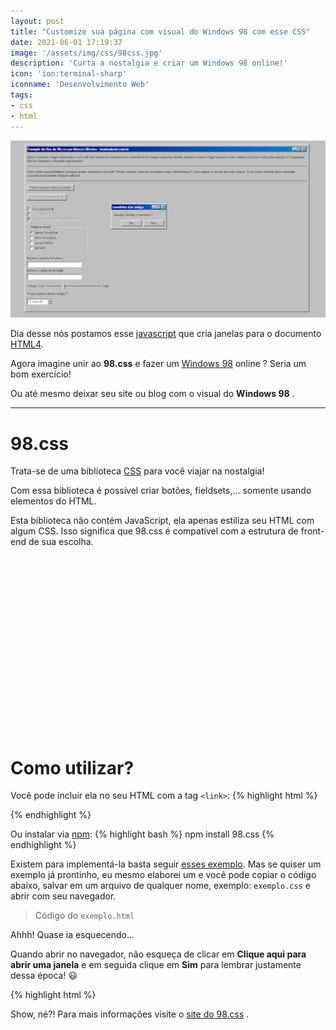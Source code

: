 ```yaml
---
layout: post
title: "Customize sua página com visual do Windows 98 com esse CSS"
date: 2021-06-01 17:19:37
image: '/assets/img/css/98css.jpg'
description: 'Curta a nostalgia e criar um Windows 98 online!'
icon: 'ion:terminal-sharp'
iconname: 'Desenvolvimento Web'
tags:
- css
- html
---
```


![Customize sua página com visual do Windows 98 com esse CSS](/assets/img/css/98css.jpg)

Dia desse nós postamos esse [javascript](https://terminalroot.com.br/2021/05/crie-janelas-para-html5-com-javascript.html) que cria janelas para o documento [HTML4](https://terminalroot.com.br/2020/01/desenvolvimento-web.html).

Agora imagine unir ao **98.css** e fazer um [Windows 98](https://terminalroot.com.br/2020/05/utilize-online-o-windows-93-o-sistema-que-a-microsoft-nao-lancou.html) online ? Seria um bom exercício!

Ou até mesmo deixar seu site ou blog com o visual do **Windows 98** .

---

# 98.css
Trata-se de uma biblioteca [CSS](https://terminalroot.com.br/css/) para você viajar na nostalgia!

Com essa biblioteca é possível criar botões, fieldsets,... somente usando elementos do HTML. 

Esta biblioteca não contém JavaScript, ela apenas estiliza seu HTML com algum CSS. Isso significa que 98.css é compatível com a estrutura de front-end de sua escolha.

<!-- QUADRADO -->
<script async src="//pagead2.googlesyndication.com/pagead/js/adsbygoogle.js"></script>
<ins class="adsbygoogle"
style="display:inline-block;width:336px;height:280px"
data-ad-client="ca-pub-2838251107855362"
data-ad-slot="5351066970"></ins>
<script>
(adsbygoogle = window.adsbygoogle || []).push({});
</script>

# Como utilizar?
Você pode incluir ela no seu HTML com a tag `<link>`:
{% highlight html %}
<link
  rel="stylesheet"
  href="https://unpkg.com/98.css"
>
{% endhighlight %}

Ou instalar via [npm](https://terminalroot.com.br/2019/11/como-instalar-nodejs-no-linux-e-primeiros-passos.html):
{% highlight bash %}
npm install 98.css
{% endhighlight %}

Existem para implementá-la basta seguir [esses exemplo](https://jdan.github.io/98.css/). Mas se quiser um exemplo já prontinho, eu mesmo elaborei um e você pode copiar o código abaixo, salvar em um arquivo de qualquer nome, exemplo: `exemplo.css` e abrir com seu navegador.
> Código do `exemplo.html`

Ahhh! Quase ia esquecendo...

Quando abrir no navegador, não esqueça de clicar em **Clique aqui para abrir uma janela** e em seguida clique em **Sim** para lembrar justamente dessa época! 😃 

{% highlight html %}
<!DOCTYPE html>
<html lang="en">
   <head>
      <meta charset="UTF-8">
      <title>Windows 98 por 98.css</title>
      <link rel="Shortcut Icon" type="image/x-icon" href="https://bit.ly/3fDbJ5A">
      <link rel="stylesheet" href="https://unpkg.com/98.css" >
      <script>
         function abreJanela(){
           document.getElementById("janela").style.display = "block";
         }
         
         function fechaJanela(){
           document.getElementById("janela").style.display = "none";
           document.getElementById("bsod").style.display = "none";
         }
         
         function bsod(){
           document.getElementById("bsod").style.display = "block";
         }
      </script>
      <style>
         #all {
         /*background: silver;*/
         box-shadow: inset -1px -1px #0a0a0a,inset 1px 1px #dfdfdf,inset -2px -2px grey,inset 2px 2px #fff;
         padding: 10px;
         width: 1024px;
         height: 600px;
         float: right;
         margin-right:800px;
         } 
         #bsod {
         background: url('TerminalRoot/terminalroottv.github.io/assets/img/windows/bsod.jpg');
         width: 400px;
         height: 222px;
         float: right;
         margin-right:20%;
         margin-top:-20%;
         display: none;
         }
         #janela {
         /*background: silver;*/
         box-shadow: inset -1px -1px #0a0a0a,inset 1px 1px #dfdfdf,inset -2px -2px grey,inset 2px 2px #fff;
         padding: 3px;
         width: 200px;
         float: right;
         margin-right:50%;
         display: none;
         }
      </style>
   </head>
   <body style="background-color: #c0c0c0;">
      <div id="all">
         <div class="title-bar">
            <div class="title-bar-text">
               Exemplo de Uso do 98.css por Marcos Oliveira - terminalroot.com.br
            </div>
            <div class="title-bar-controls" >
               <button aria-label="Minimize"></button>
               <button aria-label="Maximize"></button>
               <button aria-label="Close" onclick="fechaJanela()"></button>
            </div>
         </div>
         <p>Ipsum nostrum magni aspernatur cum odit sed Sapiente consequuntur deleniti animi neque expedita debitis Adipisci incidunt fuga tempora dolor adipisci Dolores nulla ipsa aliquid et voluptates Rerum magnam voluptate dignissimos.</p>
         <hr>
         <p>Dolor dicta necessitatibus cumque autem possimus corrupti! Omnis veniam maiores provident sequi doloremque? Cum saepe in soluta ad enim itaque. Eum natus mollitia optio expedita suscipit amet beatae Aliquid ratione!</p>
         <hr>
         <p><button onclick="abreJanela()">Clique aqui para abrir uma janela</button></p>
         <p><button disabled>Aqui você não pode clicar</button></p>
         <div id="janela">
            <div class="title-bar">
               <div class="title-bar-text">
                  Janelinha das antiga
               </div>
               <div class="title-bar-controls" >
                  <button aria-label="Minimize"></button>
                  <button aria-label="Maximize"></button>
                  <button aria-label="Close" onclick="fechaJanela()"></button>
               </div>
            </div>
            <div class="window-body">
               <p>Deseja instalar o window ?</p>
               <section class="field-row" style="justify-content: flex-end">
                  <button onclick="bsod()">Sim</button>
                  <button onclick="fechaJanela()">Não</button>
               </section>
            </div>
         </div>
         <br>
         <div class="field-row">
            <input checked type="checkbox" id="example2">
            <label for="example2">Estou disponível!</label>
         </div>
         <div class="field-row">
            <input disabled type="checkbox" id="example3">
            <label for="example3">Eu indisponível.</label>
         </div>
         <div class="field-row">
            <input checked disabled type="checkbox" id="example4">
            <label for="example4">Estou inativo, mas quem sabe talvez ...</label>
         </div>
         <br>
         <fieldset style="width: 200px;">
            <legend>Today's mood</legend>
            <div class="field-row">
               <input id="radio13" type="radio" name="fieldset-example2">
               <label for="radio13">Bjarne Stroustroup</label>
            </div>
            <div class="field-row">
               <input id="radio14" type="radio" name="fieldset-example2">
               <label for="radio14">Mark Kerninghan</label>
            </div>
            <div class="field-row">
               <input id="radio15" type="radio" name="fieldset-example2">
               <label for="radio15">Dennis Ritchie</label>
            </div>
            <div class="field-row">
               <input id="radio16" type="radio" name="fieldset-example2">
               <label for="radio16">Bill Gates</label>
            </div>
         </fieldset>
         <br>
         <div class="field-row-stacked" style="width: 200px">
            <label for="text18">Informe o serial do Windows</label>
            <input id="text18" type="text" />
         </div>
         <div class="field-row-stacked" style="width: 200px">
            <label for="text19">Informe o código de ativação</label>
            <input id="text19" type="text" />
         </div>
         <br>
         <div class="field-row" style="width: 300px">
            <label for="range22">Volume:</label>
            <label for="range23">Low</label>
            <input id="range23" type="range" min="1" max="11" value="5" />
            <label for="range24">High</label>
         </div>
         <p>O que achou desse artigo ?</p>
         <select>
            <option>5 - Incrível!</option>
         </select>
         <br>
         <div id="bsod"></div>
      </div>
   </body>
</html>
{% endhighlight %}

<!-- RETANGULO LARGO 2 -->
<script async src="//pagead2.googlesyndication.com/pagead/js/adsbygoogle.js"></script>
<ins class="adsbygoogle"
style="display:block; text-align:center;"
data-ad-layout="in-article"
data-ad-format="fluid"
data-ad-client="ca-pub-2838251107855362"
data-ad-slot="8549252987"></ins>
<script>
(adsbygoogle = window.adsbygoogle || []).push({});
</script>

Show, né?! Para mais informações visite o [site do 98.css](https://jdan.github.io/98.css/) .



